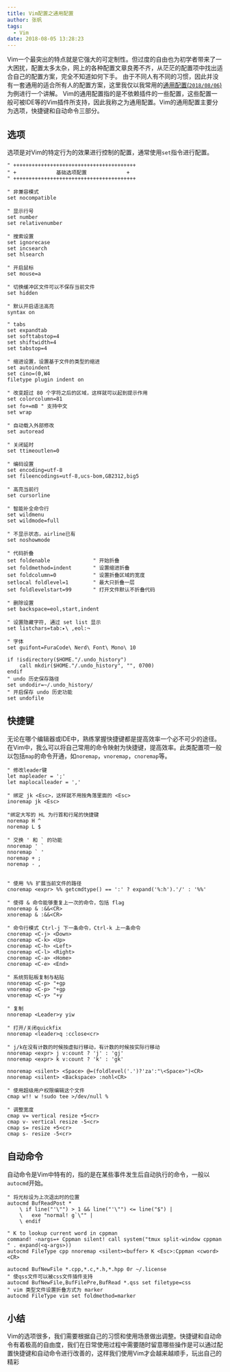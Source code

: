 ```yaml
---
title: Vim配置之通用配置
author: 张帆
tags:
  - Vim
date: 2018-08-05 13:28:23
---
```


Vim一个最突出的特点就是它强大的可定制性。但过度的自由也为初学者带来了一大困扰，配置太多太杂，网上的各种配置文章良莠不齐，从茫茫的配置项中找出适合自己的配置方案，完全不知道如何下手。
由于不同人有不同的习惯，因此并没有一套通用的适合所有人的配置方案，这里我仅以我常用的[通用配置(`2018/08/06`)](https://github.com/xyz1001/dotfiles/blob/master/.vim/pluginconfig/vimcommon.vim)为例进行一个讲解。
Vim的通用配置指的是不依赖插件的一些配置，这些配置一般可被IDE等的Vim插件所支持，因此我称之为通用配置。Vim的通用配置主要分为选项，快捷键和自动命令三部分。

<!--more-->

## 选项

选项是对Vim的特定行为的效果进行控制的配置，通常使用`set`指令进行配置。

``` vim
" ++++++++++++++++++++++++++++++++++++++++
" +             基础选项配置             +
" ++++++++++++++++++++++++++++++++++++++++

" 非兼容模式
set nocompatible

" 显示行号
set number
set relativenumber

" 搜索设置
set ignorecase
set incsearch
set hlsearch

" 开启鼠标
set mouse=a

" 切换缓冲区文件可以不保存当前文件
set hidden

" 默认开启语法高亮
syntax on

" tabs
set expandtab
set softtabstop=4
set shiftwidth=4
set tabstop=4

" 缩进设置，设置基于文件的类型的缩进
set autoindent
set cino=(0,W4
filetype plugin indent on

" 改变超过 80 个字符之后的区域，这样就可以起到提示作用
set colorcolumn=81
set fo+=mB " 支持中文
set wrap

" 自动载入外部修改
set autoread

" 关闭延时
set ttimeoutlen=0

" 编码设置
set encoding=utf-8
set fileencodings=utf-8,ucs-bom,GB2312,big5

" 高亮当前行
set cursorline

" 智能补全命令行
set wildmenu
set wildmode=full

" 不显示状态，airline已有
set noshowmode

" 代码折叠
set foldenable              " 开始折叠
set foldmethod=indent       " 设置缩进折叠
set foldcolumn=0            " 设置折叠区域的宽度
setlocal foldlevel=1        " 最大只折叠一层
set foldlevelstart=99       " 打开文件默认不折叠代码

" 删除设置
set backspace=eol,start,indent

" 设置隐藏字符, 通过 set list 显示
set listchars=tab:▸\ ,eol:¬

" 字体
set guifont=FuraCode\ Nerd\ Font\ Mono\ 10

if !isdirectory($HOME."/.undo_history")
    call mkdir($HOME."/.undo_history", "", 0700)
endif
" undo 历史保存路径
set undodir=~/.undo_history/
" 开启保存 undo 历史功能
set undofile
```

## 快捷键

无论在哪个编辑器或IDE中，熟练掌握快捷键都是提高效率一个必不可少的途径。在Vim中，我么可以将自己常用的命令映射为快捷键，提高效率。此类配置项一般以包括`map`的命令开通，如`noremap`，`vnoremap`，`cnoremap`等。

``` vim
" 修改leader键
let mapleader = ';'
let maplocalleader = ','

" 绑定 jk <Esc>，这样就不用按角落里面的 <Esc>
inoremap jk <Esc>

"绑定大写的 HL 为行首和行尾的快捷键
noremap H ^
noremap L $

" 交换 ' 和 ` 的功能
nnoremap ' `
nnoremap ` '
noremap + ;
noremap - ,


" 使用 %% 扩展当前文件的路径
cnoremap <expr> %% getcmdtype() == ':' ? expand('%:h').'/' : '%%'

" 使得 & 命令能够重复上一次的命令，包括 flag
nnoremap & :&&<CR>
xnoremap & :&&<CR>

" 命令行模式 Ctrl-j 下一条命令，Ctrl-k 上一条命令
cnoremap <C-j> <Down>
cnoremap <C-k> <Up>
cnoremap <C-h> <Left>
cnoremap <C-l> <Right>
cnoremap <C-a> <Home>
cnoremap <C-e> <End>

" 系统剪贴板复制与粘贴
nnoremap <C-p> "+gp
vnoremap <C-p> "+gp
vnoremap <C-y> "+y

" 复制
nnoremap <Leader>y yiw

" 打开/关闭quickfix
nnoremap <leader>q :cclose<cr>

" j/k在没有计数的时候按虚拟行移动，有计数的时候按实际行移动
nnoremap <expr> j v:count ? 'j' : 'gj'
nnoremap <expr> k v:count ? 'k' : 'gk'

nnoremap <silent> <Space> @=(foldlevel('.')?'za':"\<Space>")<CR>
nnoremap <silent> <Backspace> :nohl<CR>

" 使用超级用户权限编辑这个文件
cmap w!! w !sudo tee >/dev/null %

" 调整宽度
cmap v= vertical resize +5<cr>
cmap v- vertical resize -5<cr>
cmap s= resize +5<cr>
cmap s- resize -5<cr>
```

## 自动命令

自动命令是Vim中特有的，指的是在某些事件发生后自动执行的命令，一般以`autocmd`开始。

``` vim
" 将光标设为上次退出时的位置
autocmd BufReadPost *
    \ if line("'\"") > 1 && line("'\"") <= line("$") |
    \   exe "normal! g`\"" |
    \ endif

" K to lookup current word in cppman
command! -nargs=+ Cppman silent! call system("tmux split-window cppman " . expand(<q-args>))
autocmd FileType cpp nnoremap <silent><buffer> K <Esc>:Cppman <cword><CR>

autocmd BufNewFile *.cpp,*.c,*.h,*.hpp 0r ~/.license
" 使qss文件可以被css文件插件支持
autocmd BufNewFile,BufFilePre,BufRead *.qss set filetype=css
" vim 类型文件设置折叠方式为 marker
autocmd FileType vim set foldmethod=marker
```

## 小结

Vim的选项很多，我们需要根据自己的习惯和使用场景做出调整。快捷键和自动命令有着极高的自由度，我们在日常使用过程中需要随时留意哪些操作是可以通过配置快捷键和自动命令进行改善的，这样我们使用Vim才会越来越顺手，玩出自己的精彩
